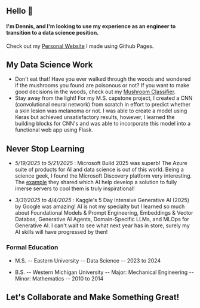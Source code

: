 ## Hello 👋
#### I'm Dennis, and I'm looking to use my experience as an engineer to transition to a data science position.
Check out my [Personal Website](dennis-mott.github.io) I made using Github Pages.

## My Data Science Work
- Don't eat that! Have you ever walked through the woods and wondered if the mushrooms you found are poisonous or not? If you want to make good decisions in the woods, check out my [Mushroom Classifier](mushroom_classifier.ipynb).
- Stay away from the light! For my M.S. capstone project, I created a CNN (convolutional neural network) from scratch in effort to predict whether a skin lesion was melanoma or not. I was able to create a model using Keras but achieved unsatisfactory results, however, I learned the building blocks for CNN's and was able to incorporate this model into a functional web app using Flask.

## Never Stop Learning
- *5/19/2025 to 5/21/2025* : Microsoft Build 2025 was superb! The Azure suite of products for AI and data science is out of this world. Being a science geek, I found the Microsoft Discovery platform very interesting. The [example](https://news.microsoft.com/source/features/innovation/datacenter-liquid-cooling/#:~:text=Liquid%20cooling%20is%20a%20proven?msockid=330688559fe368fd35cf9a929e9d69d8) they shared which AI help develop a solution to fully imerse servers to cool them is truly inspirational!

- *3/31/2025 to 4/4/2025* : Kaggle's 5 Day Intensive Generative AI (2025) by Google was amazing! AI is not my specialty but I learned so much about Foundational Models & Prompt Engineering, Embeddings & Vector Databas, Generative AI Agents, Domain-Specific LLMs, and MLOps for Generative AI. I can't wait to see what next year has in store, surely my AI skills will have progressed by then!

### Formal Education
- M.S.
    -- Eastern University
    -- Data Science
    -- 2023 to 2024

- B.S.
    -- Western Michigan University
    -- Major: Mechanical Engineering
    -- Minor: Mathematics
    -- 2010 to 2014

## Let's Collaborate and Make Something Great!
